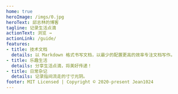 ```yaml
---
home: true
heroImage: /imgs/0.jpg
heroText: 邱志林的博客
tagline: 记录生活点滴
actionText: 浏览 →
actionLink: /guide/
features:
- title: 技术文档
  details: 以 Markdown 格式书写文档，以最少的配置更高的效率专注文档写作。
- title: 乐趣生活
  details: 分享生活点滴，将美好传递！
- title: 日常杂记
  details: 记录指间流走的寸寸光阴。
footer: MIT Licensed | Copyright © 2020-present Jean1024
---
```

